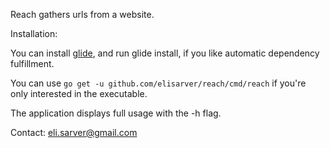 Reach gathers urls from a website.

Installation:

You can install [glide](https://github.com/Masterminds/glide), and run glide install, if you like automatic dependency fulfillment.

You can use `go get -u github.com/elisarver/reach/cmd/reach` if you're only interested in the executable.

The application displays full usage with the -h flag.

Contact: eli.sarver@gmail.com
